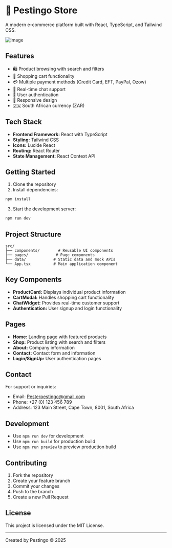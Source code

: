 # 🏪 Pestingo Store

A modern e-commerce platform built with React, TypeScript, and Tailwind CSS.

![image](https://github.com/user-attachments/assets/91caf3b5-9f81-4203-8890-394a6c8ba829)

## Features

- 🛍️ Product browsing with search and filters
- 🛒 Shopping cart functionality
- 💳 Multiple payment methods (Credit Card, EFT, PayPal, Ozow)
- 💬 Real-time chat support
- 🔐 User authentication
- 📱 Responsive design
- 🇿🇦 South African currency (ZAR)

## Tech Stack

- **Frontend Framework:** React with TypeScript
- **Styling:** Tailwind CSS
- **Icons:** Lucide React
- **Routing:** React Router
- **State Management:** React Context API

## Getting Started

1. Clone the repository
2. Install dependencies:
```bash
npm install
```
3. Start the development server:
```bash
npm run dev
```

## Project Structure

```
src/
├── components/        # Reusable UI components
├── pages/            # Page components
├── data/            # Static data and mock APIs
└── App.tsx          # Main application component
```

## Key Components

- **ProductCard:** Displays individual product information
- **CartModal:** Handles shopping cart functionality
- **ChatWidget:** Provides real-time customer support
- **Authentication:** User signup and login functionality

## Pages

- **Home:** Landing page with featured products
- **Shop:** Product listing with search and filters
- **About:** Company information
- **Contact:** Contact form and information
- **Login/SignUp:** User authentication pages

## Contact

For support or inquiries:
- Email: Pesterpestingo@gmail.com
- Phone: +27 (0) 123 456 789
- Address: 123 Main Street, Cape Town, 8001, South Africa

## Development

- Use `npm run dev` for development
- Use `npm run build` for production build
- Use `npm run preview` to preview production build

## Contributing

1. Fork the repository
2. Create your feature branch
3. Commit your changes
4. Push to the branch
5. Create a new Pull Request

## License

This project is licensed under the MIT License.

---
Created by Pestingo © 2025
